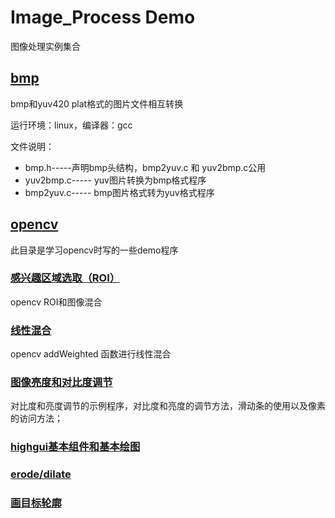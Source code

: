 # Image_Process Demo

图像处理实例集合

## [bmp](./bmp/bmp.md)

bmp和yuv420 plat格式的图片文件相互转换

运行环境：linux，编译器：gcc

文件说明：

* bmp.h-----声明bmp头结构，bmp2yuv.c 和 yuv2bmp.c公用
* yuv2bmp.c----- yuv图片转换为bmp格式程序
* bmp2yuv.c----- bmp图片格式转为yuv格式程序

## [opencv](./opencv)

此目录是学习opencv时写的一些demo程序

### [感兴趣区域选取（ROI）](./opencv/roi/opencv-ROI.md)

opencv ROI和图像混合

### [线性混合](./opencv/addWeight/README.md)

opencv addWeighted 函数进行线性混合

### [图像亮度和对比度调节](./opencv/bright/README.md)

对比度和亮度调节的示例程序，对比度和亮度的调节方法，滑动条的使用以及像素的访问方法；

### [highgui基本组件和基本绘图](./opencv/mouseAndDraw/README.md)

### [erode/dilate](./opencv/erode_dilate/README.md)

### [画目标轮廓](./opencv/findContours/README.md)


